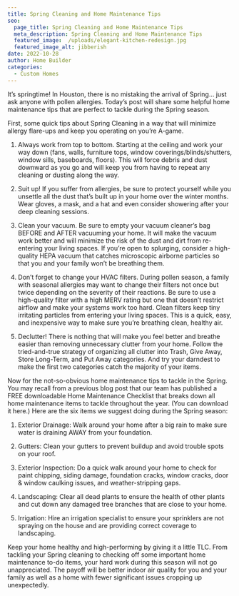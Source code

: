 ```yaml
---
title: Spring Cleaning and Home Maintenance Tips
seo:
  page_title: Spring Cleaning and Home Maintenance Tips
  meta_description: Spring Cleaning and Home Maintenance Tips
  featured_image:  /uploads/elegant-kitchen-redesign.jpg
  featured_image_alt: jibberish
date: 2022-10-28
author: Home Builder
categories:
  - Custom Homes
---
```


It’s springtime! In Houston, there is no mistaking the arrival of Spring… just ask anyone with pollen allergies. Today’s post will share some helpful home maintenance tips that are perfect to tackle during the Spring season.

First, some quick tips about Spring Cleaning in a way that will minimize allergy flare-ups and keep you operating on you’re A-game.

1. Always work from top to bottom. Starting at the ceiling and work your way down (fans, walls, furniture tops, window coverings/blinds/shutters, window sills, baseboards, floors). This will force debris and dust downward as you go and will keep you from having to repeat any cleaning or dusting along the way.

2. Suit up! If you suffer from allergies, be sure to protect yourself while you unsettle all the dust that’s built up in your home over the winter months. Wear gloves, a mask, and a hat and even consider showering after your deep cleaning sessions.

3. Clean your vacuum. Be sure to empty your vacuum cleaner’s bag BEFORE and AFTER vacuuming your home. It will make the vacuum work better and will minimize the risk of the dust and dirt from re-entering your living spaces. If you’re open to splurging, consider a high-quality HEPA vacuum that catches microscopic airborne particles so that you and your family won’t be breathing them.

4. Don’t forget to change your HVAC filters. During pollen season, a family with seasonal allergies may want to change their filters not once but twice depending on the severity of their reactions. Be sure to use a high-quality filter with a high MERV rating but one that doesn’t restrict airflow and make your systems work too hard. Clean filters keep tiny irritating particles from entering your living spaces. This is a quick, easy, and inexpensive way to make sure you’re breathing clean, healthy air.

5. Declutter! There is nothing that will make you feel better and breathe easier than removing unnecessary clutter from your home. Follow the tried-and-true strategy of organizing all clutter into Trash, Give Away, Store Long-Term, and Put Away categories. And try your darndest to make the first two categories catch the majority of your items.

Now for the not-so-obvious home maintenance tips to tackle in the Spring. You may recall from a previous blog post that our team has published a FREE downloadable Home Maintenance Checklist that breaks down all home maintenance items to tackle throughout the year. (You can download it here.) Here are the six items we suggest doing during the Spring season:

1. Exterior Drainage: Walk around your home after a big rain to make sure water is draining AWAY from your foundation.

2. Gutters: Clean your gutters to prevent buildup and avoid trouble spots on your roof.

3. Exterior Inspection: Do a quick walk around your home to check for paint chipping, siding damage, foundation cracks, window cracks, door & window caulking issues, and weather-stripping gaps.

4. Landscaping: Clear all dead plants to ensure the health of other plants and cut down any damaged tree branches that are close to your home.

5. Irrigation: Hire an irrigation specialist to ensure your sprinklers are not spraying on the house and are providing correct coverage to landscaping.

Keep your home healthy and high-performing by giving it a little TLC. From tackling your Spring cleaning to checking off some important home maintenance to-do items, your hard work during this season will not go unappreciated. The payoff will be better indoor air quality for you and your family as well as a home with fewer significant issues cropping up unexpectedly.

